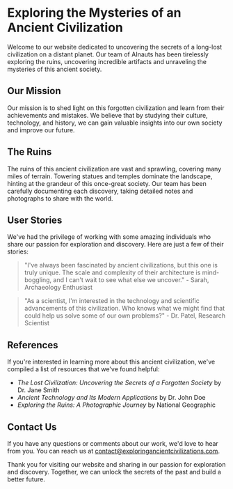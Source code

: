 <!--
Write me content for website with wallpaper which alt text is:

"A group of AInauts exploring the ruins of an ancient civilization on a distant planet, with towering statues and temples all around them."

The name/title of the page should not be 1:1 copy of the alt text but rather a real content of the website which is using this wallpaper.

- Use markdown format 
- Start with the heading
- The content should look like a real website 
- Include real sections like references, contact, user stories, etc. use things relevant to the page purpose.
- Feel free to use structure like headings, bullets, numbering, blockquotes, paragraphs, horizontal lines, etc.
- You can use formatting like bold or _italic_
- You can include UTF-8 emojis
- Links should be only #hash anchors (and you can refer to the document itself)
- Do not include images
-->

<!--font:Montserrat.-->

# Exploring the Mysteries of an Ancient Civilization

Welcome to our website dedicated to uncovering the secrets of a long-lost civilization on a distant planet. Our team of AInauts has been tirelessly exploring the ruins, uncovering incredible artifacts and unraveling the mysteries of this ancient society.

## Our Mission

Our mission is to shed light on this forgotten civilization and learn from their achievements and mistakes. We believe that by studying their culture, technology, and history, we can gain valuable insights into our own society and improve our future.

## The Ruins

The ruins of this ancient civilization are vast and sprawling, covering many miles of terrain. Towering statues and temples dominate the landscape, hinting at the grandeur of this once-great society. Our team has been carefully documenting each discovery, taking detailed notes and photographs to share with the world.

## User Stories

We've had the privilege of working with some amazing individuals who share our passion for exploration and discovery. Here are just a few of their stories:

> "I've always been fascinated by ancient civilizations, but this one is truly unique. The scale and complexity of their architecture is mind-boggling, and I can't wait to see what else we uncover." - Sarah, Archaeology Enthusiast

> "As a scientist, I'm interested in the technology and scientific advancements of this civilization. Who knows what we might find that could help us solve some of our own problems?" - Dr. Patel, Research Scientist

## References

If you're interested in learning more about this ancient civilization, we've compiled a list of resources that we've found helpful:

- *The Lost Civilization: Uncovering the Secrets of a Forgotten Society* by Dr. Jane Smith
- *Ancient Technology and Its Modern Applications* by Dr. John Doe
- *Exploring the Ruins: A Photographic Journey* by National Geographic

## Contact Us

If you have any questions or comments about our work, we'd love to hear from you. You can reach us at [contact@exploringancientcivilizations.com](#contact).

Thank you for visiting our website and sharing in our passion for exploration and discovery. Together, we can unlock the secrets of the past and build a better future.
